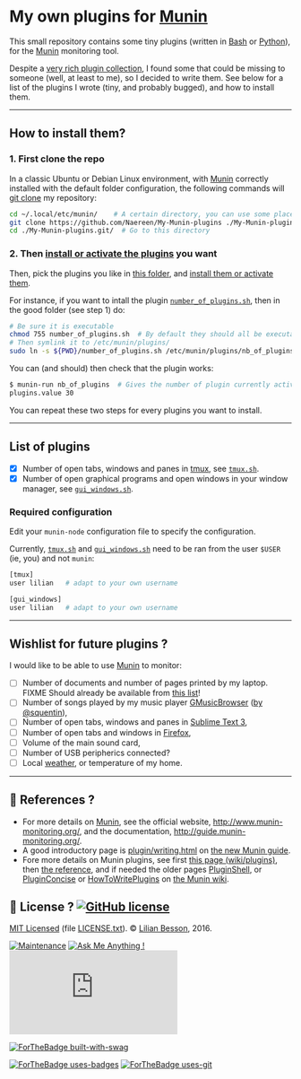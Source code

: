 # My own plugins for [Munin](http://www.munin-monitoring.org/)

This small repository contains some tiny plugins (written in [Bash](https://www.gnu.org/software/bash/) or [Python](https://www.python.org/)), for the [Munin](http://www.munin-monitoring.org/) monitoring tool.

Despite a [very rich plugin collection](http://gallery.munin-monitoring.org/), I found some that could be missing to someone (well, at least to me), so I decided to write them.
See below for a list of the plugins I wrote (tiny, and probably bugged), and how to install them.

----

## How to install them?
### 1. First clone the repo
In a classic Ubuntu or Debian Linux environment, with [Munin](http://www.munin-monitoring.org/) correctly installed with the default folder configuration, the following commands will [git clone](https://help.github.com/articles/cloning-a-repository/) my repository:

```bash
cd ~/.local/etc/munin/    # A certain directory, you can use some place else
git clone https://github.com/Naereen/My-Munin-plugins ./My-Munin-plugins.git/  # Clone my repo
cd ./My-Munin-plugins.git/  # Go to this directory
```

### 2. Then [install or activate the plugins](http://munin-monitoring.org/wiki/faq#Q:Howdoyouinstallaplugin) you want
Then, pick the plugins you like in [this folder](https://github.com/Naereen/My-Munin-plugins/tree/master/), and [install them or activate them](http://guide.munin-monitoring.org/en/latest/plugin/writing.html#activating-the-plugin).

For instance, if you want to intall the plugin [`number_of_plugins.sh`](https://github.com/Naereen/My-Munin-plugins/tree/master/number_of_plugins.sh), then in the good folder (see step 1) do:

```bash
# Be sure it is executable
chmod 755 number_of_plugins.sh  # By default they should all be executable
# Then symlink it to /etc/munin/plugins/
sudo ln -s ${PWD}/number_of_plugins.sh /etc/munin/plugins/nb_of_plugins
```

You can (and should) then check that the plugin works:

```bash
$ munin-run nb_of_plugins  # Gives the number of plugin currently activated
plugins.value 30
```

You can repeat these two steps for every plugins you want to install.

----

## List of plugins
- [X] Number of open tabs, windows and panes in [tmux](https://tmux.github.io/), see [`tmux.sh`](https://github.com/Naereen/My-Munin-plugins/tree/master/tmux.sh).
- [X] Number of open graphical programs and open windows in your window manager, see [`gui_windows.sh`](https://github.com/Naereen/My-Munin-plugins/tree/master/gui_windows.sh).

### Required configuration
Edit your `munin-node` configuration file to specify the configuration.

Currently, [`tmux.sh`](https://github.com/Naereen/My-Munin-plugins/tree/master/tmux.sh) and [`gui_windows.sh`](https://github.com/Naereen/My-Munin-plugins/tree/master/gui_windows.sh) need to be ran from the user `$USER` (ie, you) and not `munin`:

```bash
[tmux]
user lilian   # adapt to your own username

[gui_windows]
user lilian   # adapt to your own username
```

----

## Wishlist for future plugins ?
I would like to be able to use [Munin](http://www.munin-monitoring.org/) to monitor:

- [ ] Number of documents and number of pages printed by my laptop. FIXME Should already be available from [this list](http://gallery.munin-monitoring.org/printing-index.html)!
- [ ] Number of songs played by my music player [GMusicBrowser](http://gmusicbrowser.org) ([by @squentin](https://github.com/squentin/gmusicbrowser/)),
- [ ] Number of open tabs, windows and panes in [Sublime Text 3](https://www.sublimetext.com/3dev),
- [ ] Number of open tabs and windows in [Firefox](https://www.mozilla.org/en-US/firefox/central/),
- [ ] Volume of the main sound card,
- [ ] Number of USB peripherics connected?
- [ ] Local [weather](https://github.com/munin-monitoring/contrib/tree/master/plugins/weather/), or temperature of my home.

----

## :notebook: References ?
- For more details on [Munin](http://www.munin-monitoring.org/), see the official website, http://www.munin-monitoring.org/, and the documentation, http://guide.munin-monitoring.org/.
- A good introductory page is [plugin/writing.html](http://guide.munin-monitoring.org/en/latest/plugin/writing.html) on [the new Munin guide](http://guide.munin-monitoring.org/en/latest/).
- Fore more details on Munin plugins, see first [this page (wiki/plugins)](http://munin-monitoring.org/wiki/plugins), then [the reference](http://guide.munin-monitoring.org/en/latest/reference/plugin.html), and if needed the older pages [PluginShell](http://munin-monitoring.org/wiki/PluginShell), or [PluginConcise](http://munin-monitoring.org/wiki/PluginConcise) or [HowToWritePlugins](http://munin-monitoring.org/wiki/HowToWritePlugins) on [the Munin wiki](http://munin-monitoring.org/wiki/).

## :scroll: License ? [![GitHub license](https://img.shields.io/github/license/Naereen/My-Munin-plugins.svg)](https://github.com/Naereen/My-Munin-plugins/blob/master/LICENSE)
[MIT Licensed](https://lbesson.mit-license.org/) (file [LICENSE.txt](LICENSE.txt)).
© [Lilian Besson](https://GitHub.com/Naereen), 2016.

[![Maintenance](https://img.shields.io/badge/Maintained%3F-yes-green.svg)](https://GitHub.com/Naereen/My-Munin-plugins/graphs/commit-activity)
[![Ask Me Anything !](https://img.shields.io/badge/Ask%20me-anything-1abc9c.svg)](https://GitHub.com/Naereen/ama)
[![Analytics](https://ga-beacon.appspot.com/UA-38514290-17/github.com/Naereen/My-Munin-plugins/README.md?pixel)](https://GitHub.com/Naereen/My-Munin-plugins/)

[![ForTheBadge built-with-swag](http://ForTheBadge.com/images/badges/built-with-swag.svg)](https://GitHub.com/Naereen/)

[![ForTheBadge uses-badges](http://ForTheBadge.com/images/badges/uses-badges.svg)](http://ForTheBadge.com)
[![ForTheBadge uses-git](http://ForTheBadge.com/images/badges/uses-git.svg)](https://GitHub.com/)
